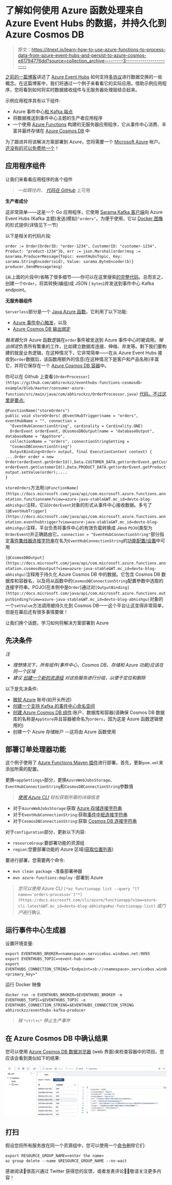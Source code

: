 # 了解如何使用 Azure 函数处理来自 Azure Event Hubs 的数据，并持久化到 Azure Cosmos DB

> 原文：<https://itnext.io/learn-how-to-use-azure-functions-to-process-data-from-azure-event-hubs-and-persist-to-azure-cosmos-e61794776dd?source=collection_archive---------3----------------------->

[之前的一篇博客](/azure-event-hubs-multi-protocol-support-d0e41834510b)讲述了 [Azure Event Hubs](https://docs.microsoft.com/azure/event-hubs/?WT.mc_id=medium-blog-abhishgu) 如何支持[多协议](https://docs.microsoft.com/azure/event-hubs/event-hubs-exchange-events-different-protocols?WT.mc_id=devto-blog-abhishgu)进行数据交换的一些概念。在这篇博客中，我们将通过一个例子来看看它的实际应用。借助示例应用程序，您将看到如何将实时数据接收组件与无服务器处理层结合起来。

示例应用程序具有以下组件:

*   Azure 事件中心[和 Kafka 端点](https://docs.microsoft.com/azure/event-hubs/event-hubs-for-kafka-ecosystem-overview?WT.mc_id=devto-blog-abhishgu)
*   将数据推送到事件中心主题的生产者应用程序
*   一个使用 [Azure Functions](https://docs.microsoft.com/azure/azure-functions/?WT.mc_id=devto-blog-abhishgu) 构建的无服务器应用程序，它从事件中心消费、丰富并最终存储在 [Azure Cosmos DB](https://docs.microsoft.com/azure/cosmos-db/?WT.mc_id=devto-blog-abhishgu) 中

为了跟进并将该解决方案部署到 Azure，您将需要一个 [Microsoft Azure](https://docs.microsoft.com/azure/cosmos-db/create-cosmosdb-resources-portal?WT.mc_id=devto-blog-abhishgu) 帐户。[还没有的可以免费抢一个](https://azure.microsoft.com/free/?WT.mc_id=devto-blog-abhishgu)！

## 应用程序组件

让我们来看看应用程序的各个组件

> *一如既往的，* [*代码在 GitHub*](https://github.com/abhirockzz/eventhubs-functions-cosmosdb-example) 上可用

**生产者成分**

这非常简单——这是一个 Go 应用程序，它使用 [Sarama Kafka 客户端](https://github.com/Shopify/sarama)向 Azure Event Hubs (Kafka 主题)发送(模拟)`"orders"`。为便于使用，它以 [Docker 图像](https://hub.docker.com/r/abhirockzz/eventhubs-kafka-producer)的形式提供(详情见下一节)

以下是相关的代码片段:

```
order := Order{OrderID: "order-1234", CustomerID: "customer-1234", Product: "product-1234"}b, err := json.Marshal(order)msg := &sarama.ProducerMessage{Topic: eventHubsTopic, Key: sarama.StringEncoder(oid), Value: sarama.ByteEncoder(b)}
producer.SendMessage(msg)
```

(从上面的片段中)省略了很多细节——你可以在这里搜索[的完整代码](https://github.com/abhirockzz/eventhubs-functions-cosmosdb-example/blob/master/eventhubs-kafka-producer/producer.go)。总而言之，创建一个`Order`，将其转换(编组)成 JSON ( `bytes`)并发送到事件中心 Kafka endpoint。

**无服务器组件**

`Serverless`部分是一个 [Java Azure 函数](https://docs.microsoft.com/azure/azure-functions/functions-reference-java?WT.mc_id=devto-blog-abhishgu)。它利用了以下功能:

*   [Azure 事件中心触发](https://docs.microsoft.com/azure/azure-functions/functions-bindings-event-hubs-trigger?tabs=java&WT.mc_id=devto-blog-abhishgu)，以及
*   [Azure Cosmos DB 输出绑定](https://docs.microsoft.com/azure/azure-functions/functions-bindings-cosmosdb-v2-output?tabs=java&WT.mc_id=devto-blog-abhishgu)

*触发器*允许 Azure 函数逻辑在`order`事件被发送到 Azure 事件中心时被调用。*输出绑定*负责所有繁重的工作，比如建立数据库连接、伸缩、并发等。剩下我们要构建的就是业务逻辑，在这种情况下，它非常简单——在从 Azure Event Hubs 接收到`order`数据后，该函数用额外的信息(在这种情况下是客户和产品名称)丰富它，并将它保存在一个 [Azure Cosmos DB 容器](https://docs.microsoft.com/azure/cosmos-db/databases-containers-items?WT.mc_id=devto-blog-abhishgu)中。

你可以在 Github 上查看`[OrderProcessor](https://github.com/abhirockzz/eventhubs-functions-cosmosdb-example/blob/master/consumer-azure-function/src/main/java/com/abhirockzz/OrderProcessor.java)` [代码，不过这里是要点:](https://github.com/abhirockzz/eventhubs-functions-cosmosdb-example/blob/master/consumer-azure-function/src/main/java/com/abhirockzz/OrderProcessor.java)

```
@FunctionName("storeOrders")
public void storeOrders( @EventHubTrigger(name = "orders", eventHubName = "", connection = 
  "EventHubConnectionString", cardinality = Cardinality.ONE) 
  OrderEvent orderEvent, @CosmosDBOutput(name = "databaseOutput", databaseName = "AppStore", 
  collectionName = "orders", connectionStringSetting = 
  "CosmosDBConnectionString") 
  OutputBinding<Order> output, final ExecutionContext context) {
....Order order = new Order(orderEvent.getOrderId(),Data.CUSTOMER_DATA.get(orderEvent.getCustomerId()), orderEvent.getCustomerId(),Data.PRODUCT_DATA.get(orderEvent.getProduct());
output.setValue(order);....
}
```

`storeOrders`方法用`[@FunctionName](https://docs.microsoft.com/java/api/com.microsoft.azure.functions.annotation.functionname?view=azure-java-stable&WT.mc_id=devto-blog-abhishgu)`注释，它以`OrderEvent`对象的形式从事件中心接收数据。多亏了`[@EventHubTrigger](https://docs.microsoft.com/java/api/com.microsoft.azure.functions.annotation.eventhubtrigger?view=azure-java-stable&WT.mc_id=devto-blog-abhishgu)`注释，平台负责将事件中心的有效负载转换成 Java `POJO`(类型为`OrderEvent`)并正确路由它。`connection = "EventHubConnectionString"`部分指定[事件集线器连接字符串](https://docs.microsoft.com/azure/event-hubs/event-hubs-get-connection-string?WT.mc_id=devto-blog-abhishgu)在名为`EventHubConnectionString`的[功能配置/设置](https://docs.microsoft.com/azure/azure-functions/functions-how-to-use-azure-function-app-settings?WT.mc_id=devto-blog-abhishgu#settings)中可用

`[@CosmosDBOutput](https://docs.microsoft.com/java/api/com.microsoft.azure.functions.annotation.cosmosdboutput?view=azure-java-stable&WT.mc_id=devto-blog-abhishgu)`注释用于持久化 Azure Cosmos DB 中的数据。它包含 Cosmos DB 数据库和容器名，以及将从函数中的`CosmosDBConnectionString`配置参数中选取的连接字符串。POJO(在本例中是`Order`)通过对`[OutputBinding](https://docs.microsoft.com/java/api/com.microsoft.azure.functions.outputbinding?view=azure-java-stable&WT.mc_id=devto-blog-abhishgu)`对象的一个`setValue`方法调用被持久化到 Cosmos DB——这个平台让这变得非常简单，但是在幕后还有很多事情要做！

让我们换个话题，学习如何将解决方案部署到 Azure

## 先决条件

*注*

*   *理想情况下，所有组件(事件中心、Cosmos DB、存储和 Azure 功能)应该在同一个区域*
*   *建议* [*创建一个新的资源组*](https://docs.microsoft.com/cli/azure/group?view=azure-cli-latest&WT.mc_id=devto-blog-abhishgu#az-group-create) *对这些服务进行分组，以便于定位和删除*

以下是先决条件:

*   [微软 Azure](https://docs.microsoft.com/azure/cosmos-db/create-cosmosdb-resources-portal?WT.mc_id=devto-blog-abhishgu) 账号(如开头所述)
*   [创建一个支持 Kafka 的事件中心命名空间](https://docs.microsoft.com/azure/event-hubs/event-hubs-quickstart-kafka-enabled-event-hubs?WT.mc_id=devto-blog-abhishgu#create-a-kafka-enabled-event-hubs-namespace)
*   [创建 Azure Cosmos DB 组件](https://docs.microsoft.com/azure/cosmos-db/create-cosmosdb-resources-portal?WT.mc_id=devto-blog-abhishgu):账户、数据库和容器(请确保 Cosmos DB 数据库的名称是`AppStore`并且容器被命名为`orders`，因为这是 Azure 函数逻辑使用的)
*   创建一个 Azure 存储帐户 —这将由 Azure 函数使用

## 部署订单处理器功能

这个例子使用了 [Azure Functions Maven 插件](https://github.com/microsoft/azure-maven-plugins/wiki/Azure-Functions)进行部署。首先，更新`pom.xml`来添加所需的配置。

更换`<appSettings>`部分，更换`AzureWebJobsStorage`、`EventHubConnectionString`和`CosmosDBConnectionString`参数值

> [*使用 Azure CLI*](https://docs.microsoft.com/cli/azure/?view=azure-cli-latest&WT.mc_id=devto-blog-abhishgu) *轻松获取所需的详细信息*

*   对于`AzureWebJobsStorage`:获取 [Azure 存储连接字符串](https://docs.microsoft.com/cli/azure/storage/account?view=azure-cli-latest&WT.mc_id=devto-blog-abhishgu#az-storage-account-show-connection-string)
*   对于`EventHubConnectionString`:获取[事件中枢连接字符串](https://docs.microsoft.com/cli/azure/eventhubs/eventhub/authorization-rule/keys?view=azure-cli-latest&WT.mc_id=devto-blog-abhishgu#az-eventhubs-eventhub-authorization-rule-keys-list)
*   对于`CosmosDBConnectionString`:获取 [Cosmos DB 连接字符串](https://docs.microsoft.com/cli/azure/cosmosdb/keys?view=azure-cli-latest&WT.mc_id=devto-blog-abhishgu#az-cosmosdb-keys-list)

对于`configuration`部分，更新以下内容:

*   `resourceGroup`:要部署功能的资源组
*   `region`:您要部署功能的 Azure 区域([获取位置列表](https://docs.microsoft.com/cli/azure/account?view=azure-cli-latest&WT.mc_id=devto-blog-abhishgu#az-account-list-locations))

要进行部署，您需要两个命令:

*   `mvn clean package` -准备部署神器
*   `mvn azure-functions:deploy` -部署到 Azure

> *您可以使用 Azure CLI* `[*az functionapp list --query "[?name=='orders-processor']"*](https://docs.microsoft.com/cli/azure/functionapp?view=azure-cli-latest&WT.mc_id=devto-blog-abhishgu#az-functionapp-list)` *或门户*进行确认

## 运行事件中心生成器

设置环境变量:

```
export EVENTHUBS_BROKER=<namespace>.servicebus.windows.net:9093
export EVENTHUBS_TOPIC=<event-hub-name>
export EVENTHUBS_CONNECTION_STRING="Endpoint=sb://<namespace>.servicebus.windows.net/;SharedAccessKeyName=RootManageSharedAccessKey;SharedAccessKey=<primary_key>"
```

运行 Docker 映像

```
docker run -e EVENTHUBS_BROKER=$EVENTHUBS_BROKER -e EVENTHUBS_TOPIC=$EVENTHUBS_TOPIC -e EVENTHUBS_CONNECTION_STRING=$EVENTHUBS_CONNECTION_STRING abhirockzz/eventhubs-kafka-producer
```

> *按* `*ctrl+c*` *停止生产事件*

## 在 Azure Cosmos DB 中确认结果

您可以使用 [Azure Cosmos DB 数据浏览器](https://docs.microsoft.com/azure/cosmos-db/data-explorer?WT.mc_id=devto-blog-abhishgu) (web 界面)来检查容器中的项目。您应该会看到类似如下的结果:

![](img/00c63ef6e10768b28ccb6ff6b8240855.png)

## 打扫

假设您将所有服务放在同一个资源组中，您可以使用一个[命令](https://docs.microsoft.com/cli/azure/group?view=azure-cli-latest&WT.mc_id=devto-blog-abhishgu#az-group-delete)删除它们:

```
export RESOURCE_GROUP_NAME=<enter the name>
az group delete --name $RESOURCE_GROUP_NAME --no-wait
```

感谢阅读🙂很高兴通过 Twitter 获得您的反馈，或者发表评论🙏🏻敬请关注更多内容！